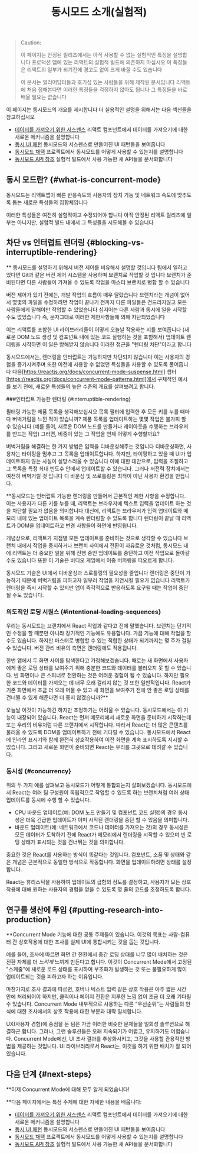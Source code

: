 ﻿---
id: concurrent-mode-intro
title: 동시모드 소개(실험적)
permalink: docs/concurrent-mode-intro.html
next: concurrent-mode-suspense.html
---

>Caution:
>
>이 페이지는 안정된 릴리즈에서는 아직 사용할 수 없는 실험적인 특징을 설명합니다 프로덕션 앱에 있는 리액트의 실험적 빌드에 의존하지 마십시오 이 특징들은 리액트의 일부가 되기전에 경고도 없이 크게 바꿀 수도 있습니다
>
>이 문서는 얼리어답터들과 호기심 있는 사람들을 위해 제작된 문서입니다 리액트에 처음 접해본다면 이러한 특징들을 걱정하지 않아도 됩니다 그 특징들을 바로 배울 필요는 없습니다
 
이 페이지는 동시모드의 개요를 제시합니다 더 실용적인 설명을 위해서는 다음 섹션들을 참고하십시오

* [데이터를 가져오기 위한 서스펜스](/docs/concurrent-mode-suspense.html) 리액트 컴포넌트에서 데이터를 가져오기에 대한 새로운 메커니즘을 설명합니다
* [동시 UI 패턴](/docs/concurrent-mode-patterns.html) 동시모드와 서스펜스로 만들어진 UI 패턴들을 보여줍니다
* [동시모드 채택](/docs/concurrent-mode-adoption.html) 프로젝트에서 동시모드를 어떻게 사용할 수 있는지를 설명합니다
* [동시모드 API 참조](/docs/concurrent-mode-reference.html) 실험적 빌드에서 사용 가능한 새 API들을 문서화합니다

## 동시 모드란? {#what-is-concurrent-mode}

동시모드는 리액트앱이 빠른 반응속도와 사용자의 장치 기능 및 네트워크 속도에 맞추도록 돕는 새로운 특성들의 집합체입니다

이러한 특성들은 여전히 실험적이고 수정되어야 합니다 아직 안정된 리액트 릴리즈에 일부는 아니지만, 실험적 빌드 내에서 그 특성들을 시도해볼 수 있습니다

## 차단 vs 인터럽트 렌더링 {#blocking-vs-interruptible-rendering}

** 동시모드를 설명하기 위해서 버전 제어를 비유해서 설명할 것입니다 팀에서 일하고 있다면 Git과 같은 버전 제어 시스템을 사용하며 브랜치로 작업할 것 입니다 브랜치가 준비된다면 다른 사람들이 가져올 수 있도록 작업을 마스터 브랜치로 병합 할 수 있습니다

버전 제어가 있기 전에는, 개발 작업의 흐름이 매우 달랐습니다 브랜치라는 개념이 없어서 몇몇의 파일을 수정하려면 작업이 끝나기 전까지 다른 파일들은 건드리지않고 모든 사람들에게 말해야만 작업할 수 있었습니다 심지어는 다른 사람과 동시에 일을 시작할 수도 없었습니다 즉,  문자그대로  이러한 제한사항들에 의해 차단되었습니다

이는 리액트를 포함한 UI 라이브러리들이 어떻게 오늘날 작용하는 지를 보여줍니다 (새로운 DOM 노드 생성 및 컴포넌트 내에 있는 코드 실행하는 것을 포함해서) 업데이트 렌더링을 시작하면 이 일은 방해받지 않습니다 이러한 접근을 "렌더링 차단"이라고 합니다

동시모드에서는, 렌더링을 인터럽트는 가능하지만 차단되지 않습니다 이는 사용자의 경험을 증가시켜주며 또한 이전에 사용할 수 없었던 특성들을 사용할 수 있도록 풀어줍니다 다음[https://reactjs.org/docs/concurrent-mode-suspense.html] 챕터[https://reactjs.org/docs/concurrent-mode-patterns.html]에서 구체적인 예시를 보기 전에, 새로운 특성들의 높은 수준의 개요를 살펴보려고 합니다.


###인터럽트 가능한 렌더링 {#interruptible-rendering}

필터링 가능한 제품 목록을 생각해보십시오 목록 필터에 입력한 후 모든 키를 누를 때마다 버벅거림을 느낀 적이 있습니까? 제품 목록을 업데이트하는 몇몇 작업은 불가피 할 수 있습니다 (예를 들어, 새로운 DOM 노드를 만들거나 레이아웃을 수행하는 브라우저를 만드는 작업) 그러면, 비중이 있는 그 작업을 언제 어떻게 수행할까요?

버벅거림을 해결하는 한 가지 방법은 입력을 디바운싱해주는 것입니다 디바운싱하면, 사용자는 타이핑을 멈추고 그 목록을 업데이트합니다. 하지만, 타이핑하고 있을 때 UI가 업데이트하지 않는 사실이 실망스러울 수 있습니다 이에 대한 대안으로, 입력을 조절하고 그 목록을 특정 최대 빈도수 안에서 업데이트할 수 있습니다. 그러나 저전력 장치에서는 여전히 버벅거릴 것 입니다 디 바운싱 및 쓰로틀링은 최적이 아닌 사용자 환경을 만듭니다.

**동시모드는 인터럽트 가능한 렌더링을 만들어서 근본적인 제한 사항을 수정합니다. 이는 사용자가 다른 키를 누를 때, 리액트는 브라우저에 텍스트 입력을 업데이트 하는 것을 차단할 필요가 없음을 의미합니다 대신에, 리액트는 브라우저가 입력 업데이트와 메모리 내에 있는 업데이트 목록을 계속 렌더링할 수 있도록 합니다 렌더링이 끝날 때 리액트가 DOM을 업데이트하고 변경 사항들이 화면에 반영됩니다.

개념상으로, 리액트가 지점별 모든 업데이트를 준비하는 것으로 생각할 수 있습니다 브랜치 내에서 작업을 중지하거나 브랜치 사이에서 전환이 자유로운 것처럼, 동시모드 내에 리액트는 더 중요한 일을 위해 진행 중인 업데이트를 중단하고 이전 작업으로 돌아갈 수도 있습니다 또한 이 기술은 비디오 게임에서 이중 버퍼링을 떠오르게 합니다.

동시모드 기술은 UI에서 디바운싱과 스로틀링의 필요성을 줄입니다 렌더링은 중단이 가능하기 때문에 버벅거림을 피하고자 일부러 작업을 지연시킬 필요가 없습니다 리액트가 렌더링을 즉시 시작할 수 있지만 앱이 즉각적으로 반응하도록 요구될 때는  작업이 중단될 수도 있습니다.
 

### 의도적인 로딩 시퀀스 {#intentional-loading-sequences}

우리는 동시모드는 브랜치에서 React 작업과 같다고 전에 말했습니다. 브랜치는 단기적인 수정을 할 때뿐만 아니라 장기적인 기능에도 유용합니다. 가끔 기능에 대해 작업을 할 수도 있습니다. 하지만 마스터로 병합할 수 있는 적합한 상태가 되기까지는 몇 주가 걸릴 수 있습니다. 버전 관리 비유의 측면은 렌더링에도 적용됩니다.

한번 앱에서 두 화면 사이를 탐색한다고 가정해보겠습니다. 때로는 새 화면에서 사용자에게 좋은 로딩 상태를 보여주기 위해 충분한 코드와 데이터를 불러오지 못 할 수 있습니다. 빈 화면이나 큰 스피너로 전환하는 것은 어려운 경험이 될 수 있습니다. 하지만 필요한 코드와 데이터를 가져오는 데 너무 오래 걸리지 않는 것 또한 일반적입니다. React가 기존 화면에서 조금 더 오래 머물 수 있고 새 화면을 보여주기 전에 안 좋은 로딩 상태를 건너뛸 수 있게 해준다면 더 좋지 않겠습니까?**

오늘날 이것이 가능하긴 하지만 조정하기는 어려울 수 있습니다. 동시모드에서는 이 기능이 내장되어 있습니다. React는 먼저 메모리에서 새로운 화면을 준비하기 시작하는데 또는 우리의 비유처럼 다른 브랜치에서 시작합니다. 따라서 React는 더 많은 콘텐츠를 불러올 수 있도록 DOM을 업데이트하기 전에 기다릴 수 있습니다. 동시모드에서 React에 인라인 표시기와 함께 완전히 상호작용하여 이전 화면을 계속 표시하도록 지시할 수 있습니다. 그리고 새로운 화면이 준비되면 React는 우리를 그곳으로 데려갈 수 있습니다.

### 동시성 {#concurrency}

위의 두 가지 예를 살펴보고 동시모드가 어떻게 통합되는지 살펴보겠습니다. 동시모드에서 React는 여러 팀 구성원이 독립적으로 작업할 수 있도록 하는 브랜치처럼 여러 상태 업데이트를 동시에 수행 할 수 있습니다. 

* CPU 바운드 업데이트(예: DOM 노드 만들기 및 컴포넌트 코드 실행)의 경우 동시성은 더욱 긴급한 업데이트가 이미 시작된 렌더링을 중단 할 수 있음을 의미합니다. 
* 바운드 업데이트(예: 네트워크에서 코드나 데이터를 가져오는 것)의 경우 동시성은 모든 데이터가 도착하기 전에 React가 메모리에서 렌더링을 시작할 수 있으며 빈 로딩 상태가 표시되는 것을 건너뛰는 것을 의미합니다.

중요한 것은 React를 사용하는 방식이 똑같다는 것입니다. 컴포넌트, 소품 및 상태와 같은 개념은 근본적으로 동일한 방식으로 작동합니다. 화면을 업데이트하려면 상태를 설정합니다. 

React는 휴리스틱을 사용하여 업데이트의 급함의 정도를 결정하고, 사용자가 모든 상호작용에 대해 원하는 사용자의 경험을 얻을 수 있도록 몇 줄의 코드를 조정하도록 합니다. 

## 연구를 생산에 투입 {#putting-research-into-production}

**Concurrent Mode 기능에 대한 공통 주제들이 있습니다. 이것의 목표는 사람-컴퓨터 간 상호작용에 대한 조사를 실제 UI에 통합시키는 것을 돕는 것입니다.

예를 들어, 조사에 따르면 화면 간 전환에서 중간 로딩 상태를 너무 많이 배치하는 것은 전환 자체를 더 *느리게* 느끼게 만든다고 합니다. 이것이 Concurrent Mode에서 고정된 "스케줄"에 새로운 로드 상태를 표시하여 부조화가 발생하는 것 또는 불필요하게 많이 업데이트되는 것을 피하고자 하는 이유입니다.

마찬가지로 조사 결과에 따르면, 호버나 텍스트 입력 같은 상호 작용은 아주 짧은 시간 안에 처리되어야 하지만, 클릭이나 페이지 전환은 지루한 느낌 없이 조금 더 오래 기다릴 수 있습니다. Concurrent Mode 내부적으로 사용하는 다른 "우선순위"는 사람들의 인식에 대한 조사에서의 상호 작용에 대한 부분과 대략 일치합니다.

UX(사용자 경험)에 중점을 둔 팀은 가끔 이러한 비슷한 문제들을 일회성 솔루션으로 해결하곤 합니다. 그러나, 그런 솔루션들은 오래 지속되기가 어렵고, 유지하기도 어렵습니다. Concurrent Mode에선, UI 조사 결과를 추상화시키고, 그것을 사용할 관용적인 방법을 제공하는 것입니다. UI 라이브러리로서 React는, 이것을 하기 위한 배치가 잘 되어 있습니다.
 
## 다음 단계 {#next-steps}

**이제 Concurrent Mode에 대해 모두 알게 되었습니다!

**다음 페이지에서는 특정 주제에 대한 자세한 내용을 배웁니다:

* [데이터를 가져오기 위한 서스펜스](/docs/concurrent-mode-suspense.html) 리액트 컴포넌트에서 데이터를 가져오기에 대한 새로운 메커니즘을 설명합니다
* [동시 UI 패턴](/docs/concurrent-mode-patterns.html) 동시모드와 서스펜스로 만들어진 UI 패턴들을 보여줍니다
* [동시모드 채택](/docs/concurrent-mode-adoption.html) 프로젝트에서 동시모드를 어떻게 사용할 수 있는지를 설명합니다
* [동시모드 API 참조](/docs/concurrent-mode-reference.html) 실험적 빌드에서 사용 가능한 새 API들을 문서화합니다
